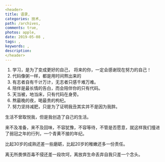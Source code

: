 ```yaml
---
<header>
title: 语录,
categories: 技术,
path: /archives,
comments: true,
photos: apple,
date: 2019-05-08 ,
tags: ,
keywords: ,
description: 
</header>
---
```


1. 学习，是为了变成更好的自己， 将来的你，一定会感谢现在努力的自己！
2. 代码像粥一样，都是用时间熬出来的
3. 有志者自有千计万计，无志者只感千难万难。
4. 陪伴是最长情的告白，而会陪伴你的只有代码。
5. 天当被，地当床，只有代码在身旁。
6. 熬最晚的夜，喝最贵的枸杞。
7. 努力坚持减肥，只是为了证明我丑其实并不是因为我胖。

生活不曾取悦我，但是我创造了自己的生活。

来不及准备，来不及回味，不容犹豫，不容等待，不管是否愿意，就这样我们撞进了弱冠之年的行列，一个青黄不接的年纪。

比起30岁的成熟还差一些磨砺，比起20岁的稚嫩还多一份责任。

离无所畏惧百毒不侵还差一段坎坷，离放弃生命丢弃自我只差一个念头。